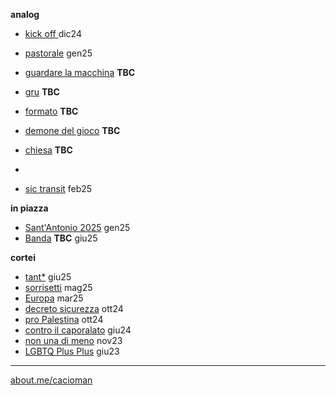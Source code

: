 
**analog**  
- [kick off ](https://cacioman.github.io/kickofftione6x6.html) dic24 
- [pastorale](https://cacioman.github.io/pastorale.html) gen25
- [guardare la macchina]() **TBC** 
- [gru]() **TBC** 
- [formato]() **TBC** 
- [demone del gioco]() **TBC** 
- [chiesa]() **TBC** 
- 
    
- [sic transit](https://cacioman.github.io/sictransit.html) feb25

**in piazza**  
- [Sant'Antonio 2025](https://cacioman.github.io/santantonio25.html) gen25
- [Banda]() **TBC** giu25
  
**cortei**  
- [tant*](https://cacioman.github.io/perpiazze07.html)  giu25
- [sorrisetti](https://cacioman.github.io/perpiazze06.html) mag25
- [Europa](https://cacioman.github.io/perpiazze05.html) mar25
- [decreto sicurezza](https://cacioman.github.io/perpiazze04.html) ott24  
- [pro Palestina](https://cacioman.github.io/perpiazze03.html) ott24  
- [contro il caporalato](https://cacioman.github.io/perpiazze02.html) giu24  
- [non una di meno](https://cacioman.github.io/perpiazze01.html) nov23
- [LGBTQ Plus Plus](https://cacioman.github.io/LGTBplusplus.html) giu23

---  
[about.me/cacioman](https://about.me/cacioman) 
